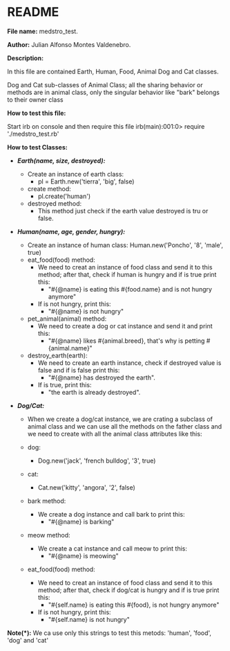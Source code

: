 # README

**File name:**
  medstro_test. 

**Author:**
Julian Alfonso Montes Valdenebro.

**Description:**

  In this file are contained Earth, Human, Food, Animal Dog and Cat classes.

  Dog and Cat sub-classes of Animal Class; all the sharing behavior or methods are in animal class, only the singular behavior like "bark" belongs to their owner class


**How to test this file:**

  Start irb on console and then require this file
  irb(main):001:0> require './medstro_test.rb'

**How to test Classes:**

  * **_Earth(name, size, destroyed):_**
    
    * Create an instance of earth class:
      * pl = Earth.new('tierra', 'big', false)
    * create method:
      * pl.create('human')
    * destroyed method:
      * This method just check if the earth value destroyed is tru or false.

  * **_Human(name, age, gender, hungry):_**
    
    * Create an instance of human class:
      Human.new('Poncho', '8', 'male', true)
    * eat_food(food) method:
      * We need to creat an instance of food class and send it to this method; after that, check if human is hungry and if is true print this:
        * "#{@name} is eating this #{food.name} and is not hungry anymore"
      * If is not hungry, print this: 
        * "#{@name} is not hungry"
    * pet_animal(animal) method:
      * We need to create a dog or cat instance and send it and print this:
        * "#{@name} likes #{animal.breed}, that's why is petting #{animal.name}"
    * destroy_earth(earth):
      * We need to create an earth instance, check if destroyed value is false and if is false print this:
        * "#{@name} has destroyed the earth".
      * If is true, print this:
        * "the earth is already destroyed".

  * **_Dog/Cat:_**
    
    *  When we create a dog/cat instance, we are crating a subclass of animal class and we can use all the methods on the father class and we need to create with all the animal class attributes like this:
      * dog:
        * Dog.new('jack', 'french bulldog', '3', true)
      * cat:
        * Cat.new('kitty', 'angora', '2', false)
    * bark method:
      * We create a dog instance and call bark to print this:
        * "#{@name} is barking"
    * meow method:
      * We create a cat instance and call meow to print this:
        * "#{@name} is meowing"

    * eat_food(food) method:
      * We need to creat an instance of food class and send it to this method; after that, check if dog/cat is hungry and if is true print this: 
        * "#{self.name} is eating this #{food}, is not hungry anymore"
      * If is not hungry, print this: 
        * "#{self.name} is not hungry"




**Note(*):** We ca use only this strings to test this metods: 'human', 'food', 'dog' and 'cat'

